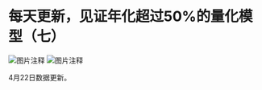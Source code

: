 # 每天更新，见证年化超过50%的量化模型（七）

![图片注释](http://storage-uqer.datayes.com/61ecc69c1f1583012635b428/91aed1e0-c3ce-11ec-9ead-0242ac140002)
![图片注释](http://storage-uqer.datayes.com/61ecc69c1f1583012635b428/0dccfce4-c3ce-11ec-9ead-0242ac140002)

4月22日数据更新。